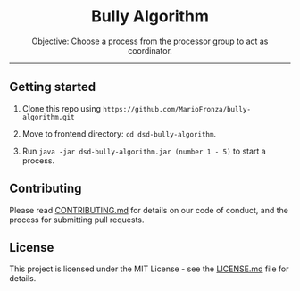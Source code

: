 <h1 align="center">
  Bully Algorithm
  <br>
</h1>

<p align="center">Objective: Choose a process from the processor group to act as coordinator.</p>

<hr />

## Getting started

1. Clone this repo using `https://github.com/MarioFronza/bully-algorithm.git`

2. Move to frontend directory: `cd dsd-bully-algorithm`.<br />
3. Run `java -jar dsd-bully-algorithm.jar (number 1 - 5)` to start a process.<br />

## Contributing

Please read [CONTRIBUTING.md](CONTRIBUTING.md) for details on our code of conduct, and the process for submitting pull requests.

## License

This project is licensed under the MIT License - see the [LICENSE.md](LICENSE.md) file for details.
